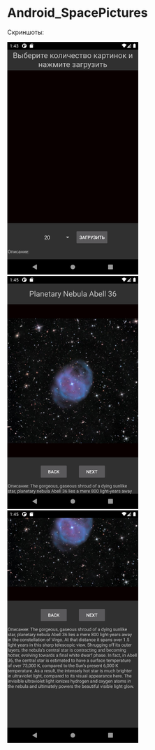 # Android_SpacePictures

Скриншоты:

<img src="https://github.com/vacation99/Android_SpacePictures/blob/main/app/src/main/res/drawable/screenshots/Screenshot_main_1.png" width="300" /> <img src="https://github.com/vacation99/Android_SpacePictures/blob/main/app/src/main/res/drawable/screenshots/Screenshot_main_2.png" width="300" /> <img src="https://github.com/vacation99/Android_SpacePictures/blob/main/app/src/main/res/drawable/screenshots/Screenshot_main_3.png" width="300" />
